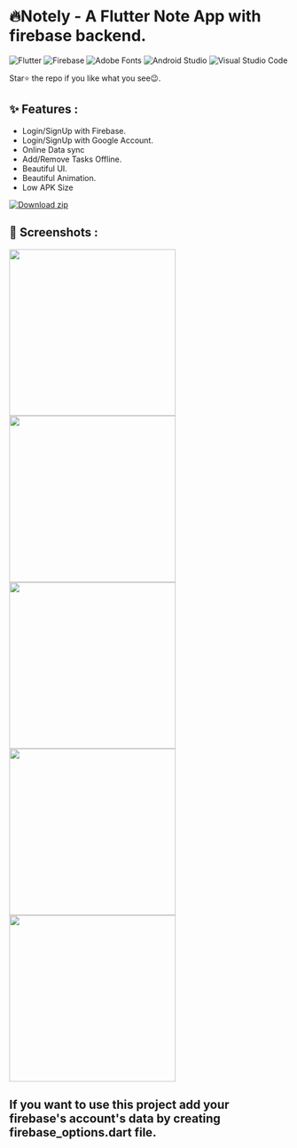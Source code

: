 # 🔥Notely - A Flutter Note App with firebase backend.

![Flutter](https://img.shields.io/badge/Flutter-%2302569B.svg?style=for-the-badge&logo=Flutter&logoColor=white)
![Firebase](https://img.shields.io/badge/firebase-%23039BE5.svg?style=for-the-badge&logo=firebase)
![Adobe Fonts](https://img.shields.io/badge/Adobe%20Fonts-000B1D.svg?style=for-the-badge&logo=Adobe%20Fonts&logoColor=white)
![Android Studio](https://img.shields.io/badge/Android%20Studio-3DDC84.svg?style=for-the-badge&logo=android-studio&logoColor=white)
![Visual Studio Code](https://img.shields.io/badge/Visual%20Studio%20Code-0078d7.svg?style=for-the-badge&logo=visual-studio-code&logoColor=white)
<br>


Star⭐ the repo if you like what you see😉.

## ✨ Features :
- Login/SignUp with Firebase.
- Login/SignUp with Google Account.
- Online Data sync
- Add/Remove Tasks Offline.
- Beautiful UI.
- Beautiful Animation.
- Low APK Size


[![Download zip](https://custom-icon-badges.herokuapp.com/badge/-Download-blue?style=for-the-badge&logo=download&logoColor=white "Download zip")](https://firebasestorage.googleapis.com/v0/b/todox-f8536.appspot.com/o/app-release.apk?alt=media&token=9774edc7-04cc-44f0-8898-5a5240262de0)


## 📸 Screenshots :

 <img src="https://firebasestorage.googleapis.com/v0/b/todox-f8536.appspot.com/o/WhatsApp%20Image%202023-01-06%20at%207.10.39%20PM.jpeg?alt=media&token=fc2960e6-a922-4d75-8009-3706b8218c8c" width="300">
 <img src="https://firebasestorage.googleapis.com/v0/b/todox-f8536.appspot.com/o/WhatsApp%20Image%202023-01-06%20at%207.10.42%20PM.jpeg?alt=media&token=989cd436-9bad-47a2-b004-b95cb94a339e" width="300">
 <img src="https://firebasestorage.googleapis.com/v0/b/todox-f8536.appspot.com/o/WhatsApp%20Image%202023-01-06%20at%207.10.40%20PM.jpeg?alt=media&token=8ebe2aef-7117-49d5-83c4-c35fb32a83c7" width="300">
<img src="https://firebasestorage.googleapis.com/v0/b/todox-f8536.appspot.com/o/WhatsApp%20Image%202023-01-06%20at%207.10.41%20PM.jpeg?alt=media&token=57a70800-6ce8-4592-bc35-b0a4388428df" width="300"> <img src="https://firebasestorage.googleapis.com/v0/b/todox-f8536.appspot.com/o/WhatsApp%20Image%202023-01-06%20at%207.10.40%20PM%20(1).jpeg?alt=media&token=1fd10373-41cd-4b31-bb16-68abdf76c0d9" width="300">






## If you want to use this project add your firebase's account's data by creating firebase_options.dart file.
